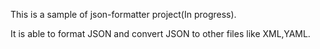 This is a sample of json-formatter project(In progress).

It is able to format JSON and convert JSON to other files like XML,YAML.